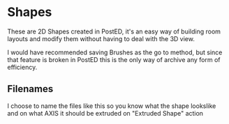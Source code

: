 # Shapes
These are 2D Shapes created in PostED, it's an easy way of building room layouts and modify them without having to deal with the 3D view.

I would have recommended saving Brushes as the go to method, but since that feature is broken in PostED this is the only way of archive any form of efficiency.

## Filenames
I choose to name the files like this so you know what the shape lookslike and on what AXIS it should be extruded on "Extruded Shape" action